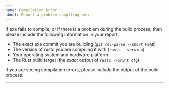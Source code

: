 ```yaml
---
name: Compilation error
about: Report a problem compiling exa
---
```


If exa fails to compile, or if there is a problem during the build process, then please include the following information in your report:

- The exact exa commit you are building (`git rev-parse --short HEAD`)
- The version of rustc you are compiling it with (`rustc --version`)
- Your operating system and hardware platform
- The Rust build target (the _exact_ output of `rustc --print cfg`)

If you are seeing compilation errors, please include the output of the build process.

---

